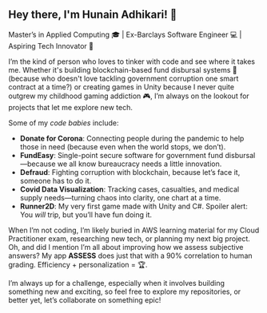 ## Hey there, I'm Hunain Adhikari! 👋

Master’s in Applied Computing 🎓 | Ex-Barclays Software Engineer 💻 | Aspiring Tech Innovator 🚀

I’m the kind of person who loves to tinker with code and see where it takes me. Whether it's building blockchain-based fund disbursal systems 🏦 (because who doesn't love tackling government corruption one smart contract at a time?) or creating games in Unity because I never quite outgrew my childhood gaming addiction 🎮, I’m always on the lookout for projects that let me explore new tech.

Some of my *code babies* include:

- **Donate for Corona**: Connecting people during the pandemic to help those in need (because even when the world stops, we don’t).
- **FundEasy**: Single-point secure software for government fund disbursal—because we all know bureaucracy needs a little innovation.
- **Defraud**: Fighting corruption with blockchain, because let’s face it, someone has to do it.
- **Covid Data Visualization**: Tracking cases, casualties, and medical supply needs—turning chaos into clarity, one chart at a time.
- **Runner2D**: My very first game made with Unity and C#. Spoiler alert: You *will* trip, but you’ll have fun doing it.

When I’m not coding, I’m likely buried in AWS learning material for my Cloud Practitioner exam, researching new tech, or planning my next big project. Oh, and did I mention I’m all about improving how we assess subjective answers? My app **ASSESS** does just that with a 90% correlation to human grading. Efficiency + personalization = 🏆.

I’m always up for a challenge, especially when it involves building something new and exciting, so feel free to explore my repositories, or better yet, let’s collaborate on something epic!
